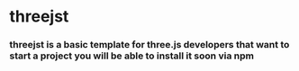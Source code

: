 <h1>threejst</h1>
<h3>threejst is a basic template for three.js developers that want to start a project you will be able to install it soon via npm</h3>
